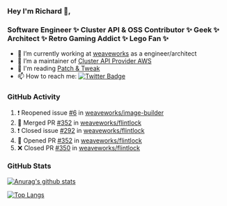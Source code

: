 ### Hey I'm Richard 👋, 

<h3 align="left">Software Engineer ✨ Cluster API & OSS Contributor ✨ Geek ✨ Architect ✨ Retro Gaming Addict ✨ Lego Fan ✨</h3>

- 🔭 I’m currently working at [weaveworks](https://github.com/weaveworks) as a engineer/architect
- 👯 I’m a maintainer of [Cluster API Provider AWS](https://github.com/kubernetes-sigs/cluster-api-provider-aws)
- 💬 I'm reading [Patch & Tweak](https://bjooks.com/products/patch-tweak-exploring-modular-synthesis)
- 📫 How to reach me: [![Twitter Badge](https://img.shields.io/badge/-@fruit_case-00acee?style=flat&logo=Twitter&logoColor=white)](https://twitter.com/intent/follow?screen_name=fruit_case "Follow on Twitter")

### GitHub Activity 

<!--START_SECTION:activity-->
1. ❗️ Reopened issue [#6](https://github.com/weaveworks/image-builder/issues/6) in [weaveworks/image-builder](https://github.com/weaveworks/image-builder)
2. 🎉 Merged PR [#352](https://github.com/weaveworks/flintlock/pull/352) in [weaveworks/flintlock](https://github.com/weaveworks/flintlock)
3. ❗️ Closed issue [#292](https://github.com/weaveworks/flintlock/issues/292) in [weaveworks/flintlock](https://github.com/weaveworks/flintlock)
4. 💪 Opened PR [#352](https://github.com/weaveworks/flintlock/pull/352) in [weaveworks/flintlock](https://github.com/weaveworks/flintlock)
5. ❌ Closed PR [#350](https://github.com/weaveworks/flintlock/pull/350) in [weaveworks/flintlock](https://github.com/weaveworks/flintlock)
<!--END_SECTION:activity-->

### GitHub Stats

[![Anurag's github stats](https://github-readme-stats.vercel.app/api?username=richardcase&count_private=true&show_icons=true)](https://github.com/anuraghazra/github-readme-stats)

[![Top Langs](https://github-readme-stats.vercel.app/api/top-langs/?username=richardcase&hide=html&layout=compact)](https://github.com/anuraghazra/github-readme-stats)
